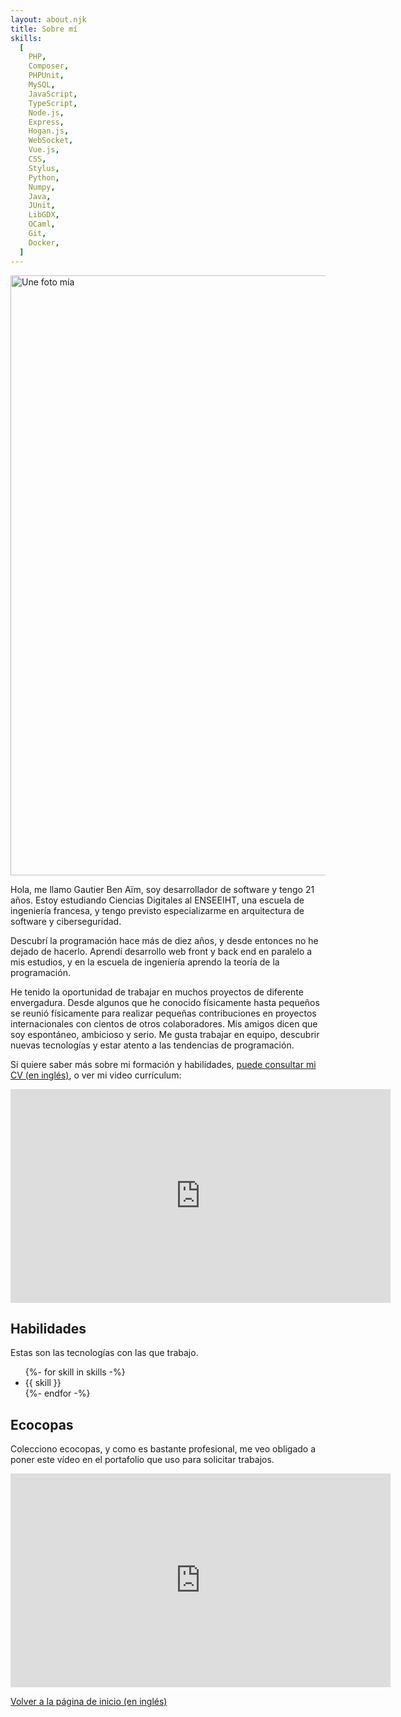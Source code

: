 ```yaml
---
layout: about.njk
title: Sobre mí
skills:
  [
    PHP,
    Composer,
    PHPUnit,
    MySQL,
    JavaScript,
    TypeScript,
    Node.js,
    Express,
    Hogan.js,
    WebSocket,
    Vue.js,
    CSS,
    Stylus,
    Python,
    Numpy,
    Java,
    JUnit,
    LibGDX,
    OCaml,
    Git,
    Docker,
  ]
---
```


<div class="illustrated-text">
<img src="url:~/resources/me.jpg?as=webp" width="960" height="960" alt="Une foto mía" class="illustration">

Hola, me llamo Gautier Ben Aïm, soy desarrollador de software y tengo 21 años.
Estoy estudiando Ciencias Digitales al ENSEEIHT, una escuela de ingeniería francesa,
y tengo previsto especializarme en arquitectura de software y ciberseguridad.

Descubrí la programación hace más de diez años, y desde entonces no he dejado de hacerlo.
Aprendí desarrollo web front y back end en paralelo a mis estudios,
y en la escuela de ingeniería aprendo la teoría de la programación.

He tenido la oportunidad de trabajar en muchos proyectos de diferente envergadura. Desde algunos que he conocido físicamente hasta pequeños
se reunió físicamente para realizar pequeñas contribuciones en proyectos internacionales con cientos de otros colaboradores.
Mis amigos dicen que soy espontáneo, ambicioso y serio. Me gusta trabajar en equipo,
descubrir nuevas tecnologías y estar atento a las tendencias de programación.

Si quiere saber más sobre mi formación y habilidades, [puede consultar mi CV (en inglés)](<{{'/about/resume'|localizeurl('en')}}>), o ver mi video currículum:

</div>

<p><iframe width="608" height="342" src="https://www.youtube-nocookie.com/embed/RFF_OPBY5FU" title="YouTube video player" frameborder="0" allow="accelerometer; autoplay; clipboard-write; encrypted-media; gyroscope; picture-in-picture" allowfullscreen></iframe></p>

## Habilidades

Estas son las tecnologías con las que trabajo.

<ul class="tag-list">
  {%- for skill in skills -%}
    <li class="tag">
      <span class="span">{{ skill }}</span></li>
  {%- endfor -%}
</ul>

## Ecocopas

Colecciono ecocopas, y como es bastante profesional, me veo obligado a poner este vídeo en el portafolio que uso para solicitar trabajos.

<p><iframe width="608" height="342" src="https://www.youtube-nocookie.com/embed/qjBeB8eT6Z0" title="YouTube video player" frameborder="0" allow="accelerometer; autoplay; clipboard-write; encrypted-media; gyroscope; picture-in-picture" allowfullscreen></iframe></p>

<a href="{{ '/' | localizeurl('en') }}">Volver a la página de inicio (en inglés)</a>
